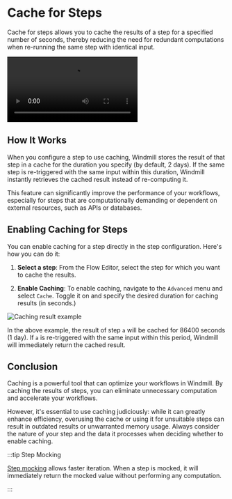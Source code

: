# Cache for Steps

Cache for steps allows you to cache the results of a step for a specified number of seconds, thereby reducing the need for redundant computations when re-running the same step with identical input.

<video
    className="border-2 rounded-xl object-cover w-full h-full"
    autoPlay
    controls
    id="main-video"
    src="/videos/cache_for_steps.mp4"
/>

## How It Works

When you configure a step to use caching, Windmill stores the result of that step in a cache for the duration you specify (by default, 2 days). If the same step is re-triggered with the same input within this duration, Windmill instantly retrieves the cached result instead of re-computing it.

This feature can significantly improve the performance of your workflows, especially for steps that are computationally demanding or dependent on external resources, such as APIs or databases.

## Enabling Caching for Steps

You can enable caching for a step directly in the step configuration. Here's how you can do it:

1. **Select a step**: From the Flow Editor, select the step for which you want to cache the results.

2. **Enable Caching**: To enable caching, navigate to the `Advanced` menu and select `Cache`. Toggle it on and specify the desired duration for caching results (in seconds.)

![Caching result example](../assets/flows/cache_steps.gif)

In the above example, the result of step `a` will be cached for 86400 seconds (1 day). If `a` is re-triggered with the same input within this period, Windmill will immediately return the cached result.

## Conclusion

Caching is a powerful tool that can optimize your workflows in Windmill. By caching the results of steps, you can eliminate unnecessary computation and accelerate your workflows.

However, it's essential to use caching judiciously: while it can greatly enhance efficiency, overusing the cache or using it for unsuitable steps can result in outdated results or unwarranted memory usage. Always consider the nature of your step and the data it processes when deciding whether to enable caching.

:::tip Step Mocking

[Step mocking](./5_step_mocking.md) allows faster iteration. When a step is mocked, it will immediately return the mocked value without performing any computation.

:::